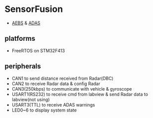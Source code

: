 # SensorFusion
 * [AEBS](https://en.wikipedia.org/wiki/AEBS) & [ADAS](https://en.wikipedia.org/wiki/ADAS)
## platforms
 * FreeRTOS on STM32F413
## peripherals
 * CAN1 to send distance received from Radar(DBC)
 * CAN2 to receive Radar data & config Radar
 * CAN3(250kbps) to communicate with vehicle & gyroscope
 * USART1(RS232) to receive cmd from labview & send Radar data to labview(not using)
 * USART3(TTL) to receive ADAS warnings
 * LED0~6 to display system state
